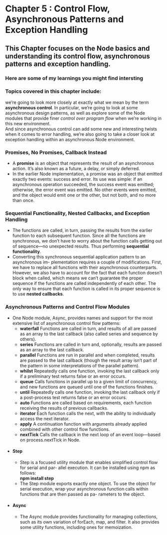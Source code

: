 # Chapter 5 : Control Flow, Asynchronous Patterns and Exception Handling

## This Chapter focuses on the Node basics and understanding its control flow, asynchronous patterns and exception handling.

### Here are some of my learnings you might find intersting

### Topics covered in this chapter include:

we’re going to look more closely at exactly what we mean by the term **asynchronous control**. In particular, we’re going to look at some asynchronous design patterns, as well as explore some of the Node modules that provide finer *control over program flow* when we’re working in this new environment.<br> 
And since asynchronous control can add some new and interesting twists when it comes to error handling, we’re also going to take a closer look at exception handling within an asynchronous Node environment.

### Promises, No Promises, Callback Instead

- A **promise** is an object that represents the result of an asynchronous action. It’s also known as a future, a delay, or simply deferred.
- In the earlier Node implementation, a promise was an object that emitted exactly two events: success and error. Its use was simple: if an asynchronous operation succeeded, the success event was emitted; otherwise, the error event was emitted. No other events were emitted, and the object would emit one or the other, but not both, and no more than once.


### Sequential Functionality, Nested Callbacks, and Exception Handling

- The functions are called, in turn, passing the results from the earlier function to each subsequent function. Since all the functions are synchronous, we don’t have to worry about the function calls getting out of sequence—no unexpected results. Thus performing **sequential functionality**.
- Converting this synchronous sequential application pattern to an asynchronous im- plementation requires a couple of modifications. First, we have to replace all functions with their asynchronous counterparts. However, we also have to account for the fact that each function doesn’t block when called, which means we can’t guarantee the proper sequence if the functions are called independently of each other. The only way to ensure that each function is called in its proper sequence is to use **nested callbacks**.


### Asynchronous Patterns and Control Flow Modules

- One Node module, Async, provides names and support for the most extensive list of asynchronous control flow patterns:
    - **waterfall**
    Functions are called in turn, and results of all are passed as an array to the last callback (also called series and sequence by others).
    - **series**
    Functions are called in turn and, optionally, results are passed as an array to the last callback.
    - **parallel**
    Functions are run in parallel and when completed, results are passed to the last callback (though the result array isn’t part of the pattern in some interpretations of the parallel pattern).
    - **whilst**
    Repeatedly calls one function, invoking the last callback only if a preliminary test returns false or an error occurs.
    - **queue**
    Calls functions in parallel up to a given limit of concurrency, and new functions are queued until one of the functions finishes.
    - **until**
    Repeatedly calls one function, invoking the last callback only if a post-process test returns false or an error occurs.
    - **auto**
    Functions are called based on requirements, each function receiving the results of previous callbacks.
    - **iterator**
    Each function calls the next, with the ability to individually access the next iterator.
    - **apply**
    A continuation function with arguments already applied combined with other control flow functions.
    - **nextTick**
    Calls the callback in the next loop of an event loop—based on process.nextTick in Node.
- #### Step
    - Step is a focused utility module that enables simplified control flow for serial and par- allel execution. It can be installed using npm as follows:<br>
        **npm install step**
    - The Step module exports exactly one object. To use the object for serial execution, wrap your asynchronous function calls within functions that are then passed as pa- rameters to the object.
- #### Async
    - The Async module provides functionality for managing collections, such as its own variation of forEach, map, and filter. It also provides some utility functions, including ones for memoization. 